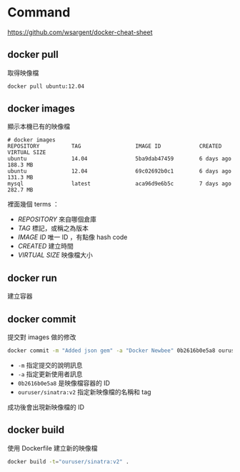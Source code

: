 Command
=======

https://github.com/wsargent/docker-cheat-sheet

docker pull
-----------

取得映像檔

```bash
docker pull ubuntu:12.04
```

docker images
-------------

顯示本機已有的映像檔

```
# docker images
REPOSITORY          TAG                 IMAGE ID            CREATED             VIRTUAL SIZE
ubuntu              14.04               5ba9dab47459        6 days ago          188.3 MB
ubuntu              12.04               69c02692b0c1        6 days ago          131.3 MB
mysql               latest              aca96d9e6b5c        7 days ago          282.7 MB
```

裡面幾個 terms ：

* *REPOSITORY* 來自哪個倉庫
* *TAG* 標記，或稱之為版本
* *IMAGE ID* 唯一 ID ，有點像 hash code
* *CREATED* 建立時間
* *VIRTUAL SIZE* 映像檔大小

docker run
----------

建立容器

docker commit
-------------

提交對 images 做的修改

```bash
docker commit -m "Added json gem" -a "Docker Newbee" 0b2616b0e5a8 ouruser/sinatra:v2
```

* `-m` 指定提交的說明訊息
* `-a` 指定更新使用者訊息
* `0b2616b0e5a8` 是映像檔容器的 ID
* `ouruser/sinatra:v2` 指定新映像檔的名稱和 tag

成功後會出現新映像檔的 ID

docker build
------------

使用 Dockerfile 建立新的映像檔

```bash
docker build -t="ouruser/sinatra:v2" .
```
